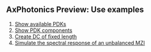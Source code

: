 ## AxPhotonics Preview: Use examples
1. [Show available PDKs](https://github.com/Axiomatic-AI/ax-mcp/examples/pic/1_show_available_pdks.md/)
2. [Show PDK components](https://github.com/Axiomatic-AI/ax-mcp/examples/pic/2_show_pdk_components.md/)
3. [Create DC of fixed length](https://github.com/Axiomatic-AI/ax-mcp/examples/pic/3_create_dc_fixed_length.md/)
4. [Simulate the spectral response of an unbalanced MZI](https://github.com/Axiomatic-AI/ax-mcp/examples/pic/4_simulate_circuit_response.md/)

